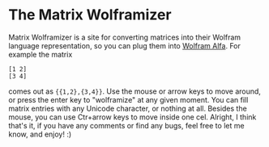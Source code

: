 # The Matrix Wolframizer
Matrix Wolframizer is a site for converting matrices into their Wolfram language representation, so you can plug them into [Wolfram Alfa](https://www.wolframalpha.com/). For example the matrix
```
[1 2]
[3 4]
```
comes out as `{{1,2},{3,4}}`.
Use the mouse or arrow keys to move around, or press the enter key to "wolframize" at any given moment. You can fill matrix entries with any Unicode character, or nothing at all. Besides the mouse, you can use Ctr+arrow keys to move inside one cel.
Alright, I think that's it, if you have any comments or find any bugs, feel free to let me know, and enjoy! :)
